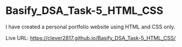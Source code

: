 # Basify_DSA_Task-5_HTML_CSS
 I have created a personal portfolio website using HTML  and CSS only.

 Live URL: https://clever2817.github.io/Basify_DSA_Task-5_HTML_CSS/
